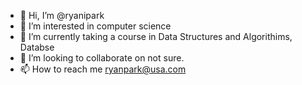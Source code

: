 - 👋 Hi, I’m @ryanipark
- 👀 I’m interested in computer science
- 🌱 I’m currently taking a course in Data Structures and Algorithims, Databse
- 💞️ I’m looking to collaborate on not sure.
- 📫 How to reach me ryanpark@usa.com

<!---
ryanipark/ryanipark is a ✨ special ✨ repository because its `README.md` (this file) appears on your GitHub profile.
You can click the Preview link to take a look at your changes.
--->
